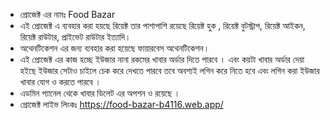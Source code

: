 - প্রোজেক্ট এর নামঃ Food Bazar 
- এই প্রোজেক্ট এ ব্যবহার করা হয়ছে  রিয়েক্ট তার পাশাপাশি রয়েছে রিয়েক্ট হুক , রিয়েক্ট বুটস্ট্রাপ, রিয়েক্ট আইকন, রিয়েক্ট রাউটার, প্রাইভেট রাউটার ইত্যাদি। 
- অথেনটিকেশন এর জন্য ব্যবহার করা হয়েছে ফায়ারবেস অথেনটিকেশন।
- এই প্রোজেক্ট এর কাজ হচ্ছে ইউজার নানা রকমের খাবার অর্ডার দিতে পারবে । এবং কয়টা খাবার অর্ডার দেয়া হইছে ইউজার সেটাও চাইলে চেক করে দেখতে পারবে তবে অবশ্যই লগিন করে নিতে হবে এবং লগিন করা ইউজার খাবার যোগ ও করতে পারবে ।
- এডমিন প্যানেল থেকে খাবার ডিলেট এর অপশন ও রয়েছে ।
- প্রোজেক্ট লাইভ লিংকঃ https://food-bazar-b4116.web.app/
